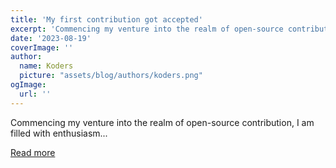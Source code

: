 ```yaml
---
title: 'My first contribution got accepted'
excerpt: 'Commencing my venture into the realm of open-source contribution, I am filled with enthusiasm...'
date: '2023-08-19'
coverImage: ''
author:
  name: Koders
  picture: "assets/blog/authors/koders.png"
ogImage:
  url: ''
---
```


Commencing my venture into the realm of open-source contribution, I am filled with enthusiasm...

[Read more](https://dev.to/kssaiteja/my-first-contribution-got-accepted-1bof)
